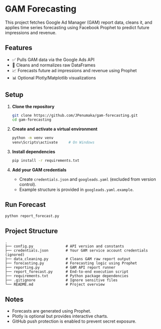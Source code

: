 # GAM Forecasting

This project fetches Google Ad Manager (GAM) report data, cleans it, and applies time series forecasting using Facebook Prophet to predict future impressions and revenue.

## Features

- ✅ Pulls GAM data via the Google Ads API
- 🧹 Cleans and normalizes raw DataFrames
- 📈 Forecasts future ad impressions and revenue using Prophet
- 📊 Optional Plotly/Matplotlib visualizations

## Setup

1. **Clone the repository**
   ```bash
   git clone https://github.com/JPenumaka/gam-forecasting.git
   cd gam-forecasting
   ```

2. **Create and activate a virtual environment**
   ```bash
   python -m venv venv
   venv\Scripts\activate     # On Windows
   ```

3. **Install dependencies**
   ```bash
   pip install -r requirements.txt
   ```

4. **Add your GAM credentials**

   - Create `credentials.json` and `googleads.yaml` (excluded from version control).
   - Example structure is provided in `googleads.yaml.example`.

## Run Forecast

```bash
python report_forecast.py
```

## Project Structure

```
.
├── config.py               # API version and constants
├── credentials.json        # Your GAM service account credentials (ignored)
├── data_cleaning.py        # Cleans GAM raw report output
├── forecasting.py          # Forecasting logic using Prophet
├── reporting.py            # GAM API report runner
├── report_forecast.py      # End-to-end execution script
├── requirements.txt        # Python package dependencies
├── .gitignore              # Ignore sensitive files
└── README.md               # Project overview
```

## Notes

- Forecasts are generated using Prophet.
- Plotly is optional but provides interactive charts.
- GitHub push protection is enabled to prevent secret exposure.
